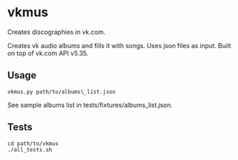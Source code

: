 vkmus
=====

Creates discographies in vk.com.

Creates vk audio albums and fills it with songs. Uses json files as input.
Built on top of vk.com API v5.35.


Usage
-----

```
vkmus.py path/to/albums\_list.json
```

See sample albums list in tests/fixtures/albums_list.json.


Tests
-----

```
cd path/to/vkmus
./all_tests.sh
```
